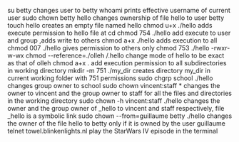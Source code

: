su betty changes user to betty
whoami prints effective username of current user
sudo chown betty hello changes ownership of file hello to user betty
touch hello  creates an empty file named hello
chmod u+x ./hello adds execute permission to hello file at cd
chmod 754 ./hello add execute to user and group ,adds write to others
chmod a+x ./hello adds execution to all
chmod 007 ./hello gives permission to others only
chmod 753 ./hello -rwxr-w-wx
chmod --reference=./olleh /.hello change mode of hello to be exact as that of olleh
chmod a+x . add execution permission to all subdirectories in working directory
mkdir -m 751 ./my_dir creates directory my_dir in current working folder with 751 permissions
sudo chgrp school ./hello changes group owner to school
sudo chown vincent:staff * changes the owner to vincent and the group owner to staff for all the files and directories in the working directory
sudo chown -h vincent:staff ./hello changes the owner and the group owner of _hello to vincent and staff respectively, file _hello is a symbolic link
sudo chown --from=guillaume betty ./hello changes the owner of the file hello to betty only if it is owned by the user guillaume
telnet towel.blinkenlights.nl play the StarWars IV episode in the terminal

